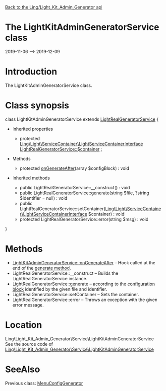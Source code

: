 [Back to the Ling/Light_Kit_Admin_Generator api](https://github.com/lingtalfi/Light_Kit_Admin_Generator/blob/master/doc/api/Ling/Light_Kit_Admin_Generator.md)



The LightKitAdminGeneratorService class
================
2019-11-06 --> 2019-12-09






Introduction
============

The LightKitAdminGeneratorService class.



Class synopsis
==============


class <span class="pl-k">LightKitAdminGeneratorService</span> extends [LightRealGeneratorService](https://github.com/lingtalfi/Light_RealGenerator/blob/master/doc/api/Ling/Light_RealGenerator/Service/LightRealGeneratorService.md)  {

- Inherited properties
    - protected [Ling\Light\ServiceContainer\LightServiceContainerInterface](https://github.com/lingtalfi/Light/blob/master/doc/api/Ling/Light/ServiceContainer/LightServiceContainerInterface.md) [LightRealGeneratorService::$container](#property-container) ;

- Methods
    - protected [onGenerateAfter](https://github.com/lingtalfi/Light_Kit_Admin_Generator/blob/master/doc/api/Ling/Light_Kit_Admin_Generator/Service/LightKitAdminGeneratorService/onGenerateAfter.md)(array $configBlock) : void

- Inherited methods
    - public LightRealGeneratorService::__construct() : void
    - public LightRealGeneratorService::generate(string $file, ?string $identifier = null) : void
    - public LightRealGeneratorService::setContainer([Ling\Light\ServiceContainer\LightServiceContainerInterface](https://github.com/lingtalfi/Light/blob/master/doc/api/Ling/Light/ServiceContainer/LightServiceContainerInterface.md) $container) : void
    - protected LightRealGeneratorService::error(string $msg) : void

}






Methods
==============

- [LightKitAdminGeneratorService::onGenerateAfter](https://github.com/lingtalfi/Light_Kit_Admin_Generator/blob/master/doc/api/Ling/Light_Kit_Admin_Generator/Service/LightKitAdminGeneratorService/onGenerateAfter.md) &ndash; Hook called at the end of the [generate method](https://github.com/lingtalfi/Light_Kit_Admin_Generator/blob/master/doc/api/Ling/Light_RealGenerator/Service/LightRealGeneratorService/generate.md).
- LightRealGeneratorService::__construct &ndash; Builds the LightRealGeneratorService instance.
- LightRealGeneratorService::generate &ndash; according to the [configuration block](https://github.com/lingtalfi/Light_Kit_Admin_Generator/blob/master/doc/pages/lkagen-configuration-example.md) identified by the given file and identifier.
- LightRealGeneratorService::setContainer &ndash; Sets the container.
- LightRealGeneratorService::error &ndash; Throws an exception with the given error message.





Location
=============
Ling\Light_Kit_Admin_Generator\Service\LightKitAdminGeneratorService<br>
See the source code of [Ling\Light_Kit_Admin_Generator\Service\LightKitAdminGeneratorService](https://github.com/lingtalfi/Light_Kit_Admin_Generator/blob/master/Service/LightKitAdminGeneratorService.php)



SeeAlso
==============
Previous class: [MenuConfigGenerator](https://github.com/lingtalfi/Light_Kit_Admin_Generator/blob/master/doc/api/Ling/Light_Kit_Admin_Generator/Generator/MenuConfigGenerator.md)<br>
